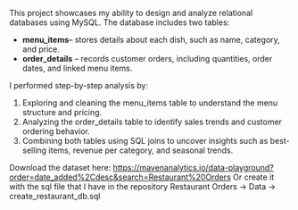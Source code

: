 This project showcases my ability to design and analyze relational databases using MySQL. The database includes two tables:

- **menu_items**– stores details about each dish, such as name, category, and price.
- **order_details** – records customer orders, including quantities, order dates, and linked menu items.

I performed step-by-step analysis by:

1. Exploring and cleaning the menu_items table to understand the menu structure and pricing.
2. Analyzing the order_details table to identify sales trends and customer ordering behavior.
3. Combining both tables using SQL joins to uncover insights such as best-selling items, revenue per category, and seasonal trends.



Download the dataset here:
https://mavenanalytics.io/data-playground?order=date_added%2Cdesc&search=Restaurant%20Orders 
Or create it with the sql file that I have in the repository Restaurant Orders -> Data -> create_restaurant_db.sql

